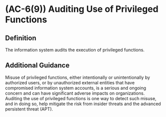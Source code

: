 
# (AC-6(9)) Auditing Use of Privileged Functions

## Definition

The information system audits the execution of privileged functions.

## Additional Guidance

Misuse of privileged functions, either intentionally or unintentionally by authorized users, or by unauthorized external entities that have compromised information system accounts, is a serious and ongoing concern and can have significant adverse impacts on organizations. Auditing the use of privileged functions is one way to detect such misuse, and in doing so, help mitigate the risk from insider threats and the advanced persistent threat (APT).
